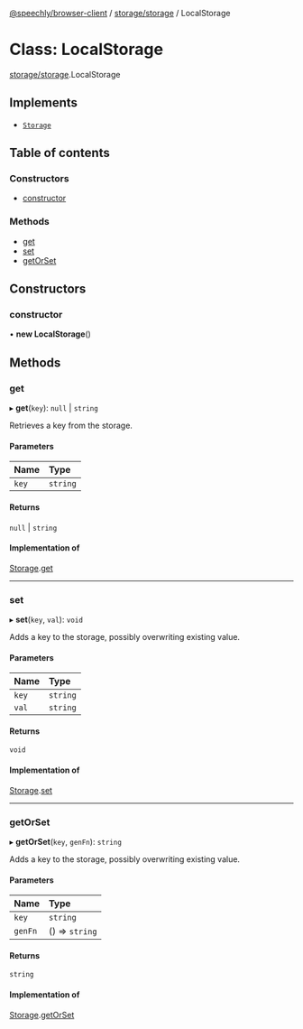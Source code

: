 [@speechly/browser-client](../README.md) / [storage/storage](../modules/storage_storage.md) / LocalStorage

# Class: LocalStorage

[storage/storage](../modules/storage_storage.md).LocalStorage

## Implements

- [`Storage`](../interfaces/storage_types.Storage.md)

## Table of contents

### Constructors

- [constructor](storage_storage.LocalStorage.md#constructor)

### Methods

- [get](storage_storage.LocalStorage.md#get)
- [set](storage_storage.LocalStorage.md#set)
- [getOrSet](storage_storage.LocalStorage.md#getorset)

## Constructors

### constructor

• **new LocalStorage**()

## Methods

### get

▸ **get**(`key`): ``null`` \| `string`

Retrieves a key from the storage.

#### Parameters

| Name | Type |
| :------ | :------ |
| `key` | `string` |

#### Returns

``null`` \| `string`

#### Implementation of

[Storage](../interfaces/storage_types.Storage.md).[get](../interfaces/storage_types.Storage.md#get)

___

### set

▸ **set**(`key`, `val`): `void`

Adds a key to the storage, possibly overwriting existing value.

#### Parameters

| Name | Type |
| :------ | :------ |
| `key` | `string` |
| `val` | `string` |

#### Returns

`void`

#### Implementation of

[Storage](../interfaces/storage_types.Storage.md).[set](../interfaces/storage_types.Storage.md#set)

___

### getOrSet

▸ **getOrSet**(`key`, `genFn`): `string`

Adds a key to the storage, possibly overwriting existing value.

#### Parameters

| Name | Type |
| :------ | :------ |
| `key` | `string` |
| `genFn` | () => `string` |

#### Returns

`string`

#### Implementation of

[Storage](../interfaces/storage_types.Storage.md).[getOrSet](../interfaces/storage_types.Storage.md#getorset)
